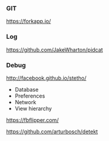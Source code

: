 
### GIT

https://forkapp.io/

### Log

https://github.com/JakeWharton/pidcat


### Debug

http://facebook.github.io/stetho/

  - Database
  - Preferences
  - Network
  - View hierarchy

https://fbflipper.com/

https://github.com/arturbosch/detekt

